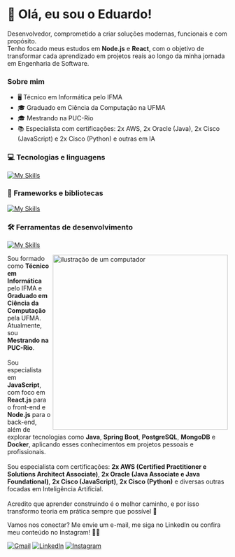 # 💜 Olá, eu sou o Eduardo!
<p align="left">
  Desenvolvedor, comprometido a criar soluções modernas, funcionais e com propósito. <br>
 Tenho focado meus estudos em <strong>Node.js</strong> e <strong>React</strong>, com o objetivo de transformar cada aprendizado em projetos reais ao longo da minha jornada em Engenharia de Software.
</p>

### Sobre mim

- 🖥️ Técnico em Informática pelo IFMA
- 🎓 Graduado em Ciência da Computação na UFMA
- 🎓 Mestrando na PUC-Rio
- 📚 Especialista com certificações: 2x AWS, 2x Oracle (Java), 2x Cisco (JavaScript) e 2x Cisco (Python) e outras em IA

### 💻 Tecnologias e linguagens 
[![My Skills](https://skillicons.dev/icons?i=html,css,js,typescript,java,python,docker)](https://skillicons.dev)

### 🚀 Frameworks e bibliotecas
[![My Skills](https://skillicons.dev/icons?i=nodejs,nextjs,react,mysql,postgres,mongodb)](https://skillicons.dev)

### 🛠️ Ferramentas de desenvolvimento
[![My Skills](https://skillicons.dev/icons?i=git,github,vscode,postman)](https://skillicons.dev)

<img src="https://raw.githubusercontent.com/MicaelliMedeiros/micaellimedeiros/master/image/computer-illustration.png" alt="ilustração de um computador" min-width="400px" max-width="400px" width="400px" align="right">

<p align="left"> 
  Sou formado como <strong>Técnico em Informática</strong> pelo IFMA e <strong>Graduado em Ciência da Computação</strong> pela UFMA. Atualmente, sou <strong>Mestrando na PUC-Rio</strong>.<br><br>
  Sou especialista em <strong>JavaScript</strong>, com foco em <strong>React.js</strong> para o front-end e <strong>Node.js</strong> para o back-end, além de explorar tecnologias como <strong>Java</strong>, <strong>Spring Boot</strong>, <strong>PostgreSQL</strong>, <strong>MongoDB</strong> e <strong>Docker</strong>, aplicando esses conhecimentos em projetos pessoais e profissionais. <br><br>
  Sou especialista com certificações: <strong>2x AWS (Certified Practitioner e Solutions Architect Associate)</strong>, <strong>2x Oracle (Java Associate e Java Foundational)</strong>, <strong>2x Cisco (JavaScript)</strong>, <strong>2x Cisco (Python)</strong> e diversas outras focadas em Inteligência Artificial. <br><br>
  Acredito que aprender construindo é o melhor caminho, e por isso transformo teoria em prática sempre que possível 🚀
</p>

<p align="left">
  Vamos nos conectar? Me envie um e-mail, me siga no LinkedIn ou confira meu conteúdo no Instagram! 💌✨
</p>

<p align="left">
  <a href="https://mail.google.com/mail/?view=cm&fs=1&to=eduardovieirapessoais@gmail.com" title="Gmail">
  <img src="https://img.shields.io/badge/-Gmail-FF0000?style=flat-square&labelColor=FF0000&logo=gmail&logoColor=white&link=LINK-DO-SEU-GMAIL" alt="Gmail"/></a>
  <a href="https://www.linkedin.com/in/vieiraeduardos/" title="LinkedIn">
  <img src="https://img.shields.io/badge/-Linkedin-0e76a8?style=flat-square&logo=Linkedin&logoColor=white&link=LINK-DO-SEU-LINKEDIN" alt="LinkedIn"/></a>
  <a href="https://www.instagram.com/vieiraeduardos" title="Instagram">
  <img src="https://img.shields.io/badge/-Instagram-DF0174?style=flat-square&labelColor=DF0174&logo=instagram&logoColor=white&link=LINK-DO-SEU-INSTAGRAM" alt="Instagram"/></a>
</p>

